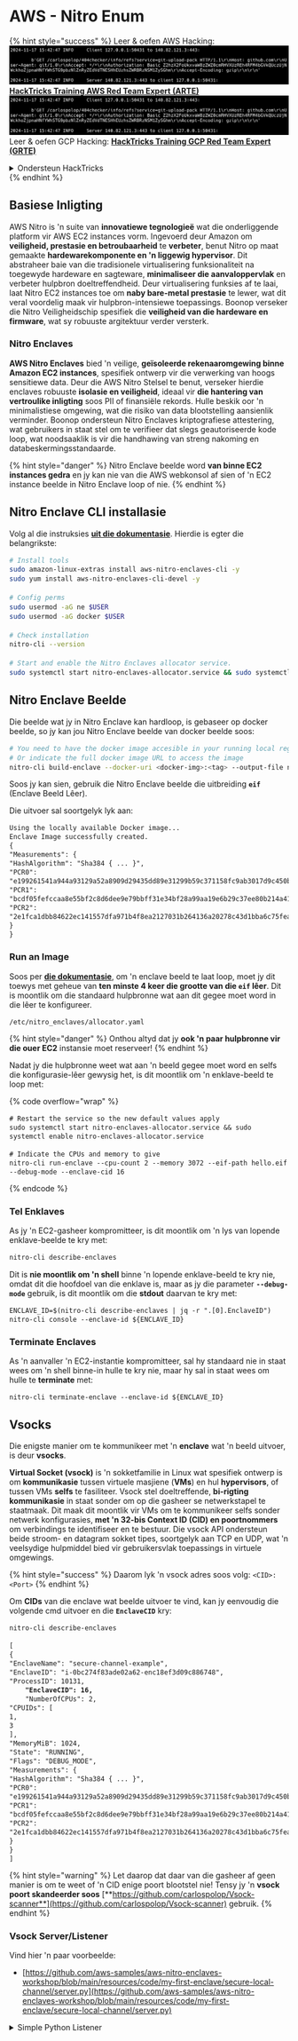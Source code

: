 # AWS - Nitro Enum

{% hint style="success" %}
Leer & oefen AWS Hacking:<img src="../../../../.gitbook/assets/image (1).png" alt="" data-size="line">[**HackTricks Training AWS Red Team Expert (ARTE)**](https://training.hacktricks.xyz/courses/arte)<img src="../../../../.gitbook/assets/image (1).png" alt="" data-size="line">\
Leer & oefen GCP Hacking: <img src="../../../../.gitbook/assets/image (2).png" alt="" data-size="line">[**HackTricks Training GCP Red Team Expert (GRTE)**<img src="../../../../.gitbook/assets/image (2).png" alt="" data-size="line">](https://training.hacktricks.xyz/courses/grte)

<details>

<summary>Ondersteun HackTricks</summary>

* Kyk na die [**subskripsie planne**](https://github.com/sponsors/carlospolop)!
* **Sluit aan by die** 💬 [**Discord groep**](https://discord.gg/hRep4RUj7f) of die [**telegram groep**](https://t.me/peass) of **volg** ons op **Twitter** 🐦 [**@hacktricks\_live**](https://twitter.com/hacktricks\_live)**.**
* **Deel hacking truuks deur PRs in te dien na die** [**HackTricks**](https://github.com/carlospolop/hacktricks) en [**HackTricks Cloud**](https://github.com/carlospolop/hacktricks-cloud) github repos.

</details>
{% endhint %}

## Basiese Inligting

AWS Nitro is 'n suite van **innovatiewe tegnologieë** wat die onderliggende platform vir AWS EC2 instances vorm. Ingevoerd deur Amazon om **veiligheid, prestasie en betroubaarheid** te **verbeter**, benut Nitro op maat gemaakte **hardewarekomponente en 'n liggewig hypervisor**. Dit abstraheer baie van die tradisionele virtualisering funksionaliteit na toegewyde hardeware en sagteware, **minimaliseer die aanvaloppervlak** en verbeter hulpbron doeltreffendheid. Deur virtualisering funksies af te laai, laat Nitro EC2 instances toe om **naby bare-metal prestasie** te lewer, wat dit veral voordelig maak vir hulpbron-intensiewe toepassings. Boonop verseker die Nitro Veiligheidschip spesifiek die **veiligheid van die hardeware en firmware**, wat sy robuuste argitektuur verder versterk.

### Nitro Enclaves

**AWS Nitro Enclaves** bied 'n veilige, **geïsoleerde rekenaaromgewing binne Amazon EC2 instances**, spesifiek ontwerp vir die verwerking van hoogs sensitiewe data. Deur die AWS Nitro Stelsel te benut, verseker hierdie enclaves robuuste **isolasie en veiligheid**, ideaal vir **die hantering van vertroulike inligting** soos PII of finansiële rekords. Hulle beskik oor 'n minimalistiese omgewing, wat die risiko van data blootstelling aansienlik verminder. Boonop ondersteun Nitro Enclaves kriptografiese attestering, wat gebruikers in staat stel om te verifieer dat slegs geautoriseerde kode loop, wat noodsaaklik is vir die handhawing van streng nakoming en databeskermingsstandaarde.

{% hint style="danger" %}
Nitro Enclave beelde word **van binne EC2 instances gedra** en jy kan nie van die AWS webkonsol af sien of 'n EC2 instance beelde in Nitro Enclave loop of nie.
{% endhint %}

## Nitro Enclave CLI installasie

Volg al die instruksies [**uit die dokumentasie**](https://catalog.us-east-1.prod.workshops.aws/event/dashboard/en-US/workshop/1-my-first-enclave/1-1-nitro-enclaves-cli#run-connect-and-terminate-the-enclave). Hierdie is egter die belangrikste:
```bash
# Install tools
sudo amazon-linux-extras install aws-nitro-enclaves-cli -y
sudo yum install aws-nitro-enclaves-cli-devel -y

# Config perms
sudo usermod -aG ne $USER
sudo usermod -aG docker $USER

# Check installation
nitro-cli --version

# Start and enable the Nitro Enclaves allocator service.
sudo systemctl start nitro-enclaves-allocator.service && sudo systemctl enable nitro-enclaves-allocator.service
```
## Nitro Enclave Beelde

Die beelde wat jy in Nitro Enclave kan hardloop, is gebaseer op docker beelde, so jy kan jou Nitro Enclave beelde van docker beelde soos:
```bash
# You need to have the docker image accesible in your running local registry
# Or indicate the full docker image URL to access the image
nitro-cli build-enclave --docker-uri <docker-img>:<tag> --output-file nitro-img.eif
```
Soos jy kan sien, gebruik die Nitro Enclave beelde die uitbreiding **`eif`** (Enclave Beeld Lêer).

Die uitvoer sal soortgelyk lyk aan:
```
Using the locally available Docker image...
Enclave Image successfully created.
{
"Measurements": {
"HashAlgorithm": "Sha384 { ... }",
"PCR0": "e199261541a944a93129a52a8909d29435dd89e31299b59c371158fc9ab3017d9c450b0a580a487e330b4ac691943284",
"PCR1": "bcdf05fefccaa8e55bf2c8d6dee9e79bbff31e34bf28a99aa19e6b29c37ee80b214a414b7607236edf26fcb78654e63f",
"PCR2": "2e1fca1dbb84622ec141557dfa971b4f8ea2127031b264136a20278c43d1bba6c75fea286cd4de9f00450b6a8db0e6d3"
}
}
```
### Run an Image

Soos per [**die dokumentasie**](https://catalog.us-east-1.prod.workshops.aws/event/dashboard/en-US/workshop/1-my-first-enclave/1-1-nitro-enclaves-cli#run-connect-and-terminate-the-enclave), om 'n enclave beeld te laat loop, moet jy dit toewys met geheue van **ten minste 4 keer die grootte van die `eif` lêer**. Dit is moontlik om die standaard hulpbronne wat aan dit gegee moet word in die lêer te konfigureer.
```shell
/etc/nitro_enclaves/allocator.yaml
```
{% hint style="danger" %}
Onthou altyd dat jy **ook 'n paar hulpbronne vir die ouer EC2** instansie moet reserveer!
{% endhint %}

Nadat jy die hulpbronne weet wat aan 'n beeld gegee moet word en selfs die konfigurasie-lêer gewysig het, is dit moontlik om 'n enklave-beeld te loop met:

{% code overflow="wrap" %}
```shell
# Restart the service so the new default values apply
sudo systemctl start nitro-enclaves-allocator.service && sudo systemctl enable nitro-enclaves-allocator.service

# Indicate the CPUs and memory to give
nitro-cli run-enclave --cpu-count 2 --memory 3072 --eif-path hello.eif --debug-mode --enclave-cid 16
```
{% endcode %}

### Tel Enklaves

As jy 'n EC2-gasheer kompromitteer, is dit moontlik om 'n lys van lopende enklave-beelde te kry met:
```bash
nitro-cli describe-enclaves
```
Dit is **nie moontlik om 'n shell** binne 'n lopende enklave-beeld te kry nie, omdat dit die hoofdoel van die enklave is, maar as jy die parameter **`--debug-mode`** gebruik, is dit moontlik om die **stdout** daarvan te kry met:
```shell
ENCLAVE_ID=$(nitro-cli describe-enclaves | jq -r ".[0].EnclaveID")
nitro-cli console --enclave-id ${ENCLAVE_ID}
```
### Terminate Enclaves

As 'n aanvaller 'n EC2-instantie kompromitteer, sal hy standaard nie in staat wees om 'n shell binne-in hulle te kry nie, maar hy sal in staat wees om hulle te **terminate** met:
```shell
nitro-cli terminate-enclave --enclave-id ${ENCLAVE_ID}
```
## Vsocks

Die enigste manier om te kommunikeer met 'n **enclave** wat 'n beeld uitvoer, is deur **vsocks**.

**Virtual Socket (vsock)** is 'n sokketfamilie in Linux wat spesifiek ontwerp is om **kommunikasie** tussen virtuele masjiene (**VMs**) en hul **hypervisors**, of tussen VMs **selfs** te fasiliteer. Vsock stel doeltreffende, **bi-rigting kommunikasie** in staat sonder om op die gasheer se netwerkstapel te staatmaak. Dit maak dit moontlik vir VMs om te kommunikeer selfs sonder netwerk konfigurasies, **met 'n 32-bis Context ID (CID) en poortnommers** om verbindings te identifiseer en te bestuur. Die vsock API ondersteun beide stroom- en datagram sokket tipes, soortgelyk aan TCP en UDP, wat 'n veelsydige hulpmiddel bied vir gebruikersvlak toepassings in virtuele omgewings.

{% hint style="success" %}
Daarom lyk 'n vsock adres soos volg: `<CID>:<Port>`
{% endhint %}

Om **CIDs** van die enclave wat beelde uitvoer te vind, kan jy eenvoudig die volgende cmd uitvoer en die **`EnclaveCID`** kry:

<pre class="language-bash"><code class="lang-bash">nitro-cli describe-enclaves

[
{
"EnclaveName": "secure-channel-example",
"EnclaveID": "i-0bc274f83ade02a62-enc18ef3d09c886748",
"ProcessID": 10131,
<strong>    "EnclaveCID": 16,
</strong>    "NumberOfCPUs": 2,
"CPUIDs": [
1,
3
],
"MemoryMiB": 1024,
"State": "RUNNING",
"Flags": "DEBUG_MODE",
"Measurements": {
"HashAlgorithm": "Sha384 { ... }",
"PCR0": "e199261541a944a93129a52a8909d29435dd89e31299b59c371158fc9ab3017d9c450b0a580a487e330b4ac691943284",
"PCR1": "bcdf05fefccaa8e55bf2c8d6dee9e79bbff31e34bf28a99aa19e6b29c37ee80b214a414b7607236edf26fcb78654e63f",
"PCR2": "2e1fca1dbb84622ec141557dfa971b4f8ea2127031b264136a20278c43d1bba6c75fea286cd4de9f00450b6a8db0e6d3"
}
}
]
</code></pre>

{% hint style="warning" %}
Let daarop dat daar van die gasheer af geen manier is om te weet of 'n CID enige poort blootstel nie! Tensy jy 'n **vsock poort skandeerder soos** [**https://github.com/carlospolop/Vsock-scanner**](https://github.com/carlospolop/Vsock-scanner) gebruik.
{% endhint %}

### Vsock Server/Listener

Vind hier 'n paar voorbeelde:

* [https://github.com/aws-samples/aws-nitro-enclaves-workshop/blob/main/resources/code/my-first-enclave/secure-local-channel/server.py](https://github.com/aws-samples/aws-nitro-enclaves-workshop/blob/main/resources/code/my-first-enclave/secure-local-channel/server.py)

<details>

<summary>Simple Python Listener</summary>
```python
#!/usr/bin/env python3

# From
https://medium.com/@F.DL/understanding-vsock-684016cf0eb0

import socket

CID = socket.VMADDR_CID_HOST
PORT = 9999

s = socket.socket(socket.AF_VSOCK, socket.SOCK_STREAM)
s.bind((CID, PORT))
s.listen()
(conn, (remote_cid, remote_port)) = s.accept()

print(f"Connection opened by cid={remote_cid} port={remote_port}")

while True:
buf = conn.recv(64)
if not buf:
break

print(f"Received bytes: {buf}")
```
</details>
```bash
# Using socat
socat VSOCK-LISTEN:<port>,fork EXEC:"echo Hello from server!"
```
### Vsock Kliënt

Voorbeelde:

* [https://github.com/aws-samples/aws-nitro-enclaves-workshop/blob/main/resources/code/my-first-enclave/secure-local-channel/client.py](https://github.com/aws-samples/aws-nitro-enclaves-workshop/blob/main/resources/code/my-first-enclave/secure-local-channel/client.py)

<details>

<summary>Simpele Python Kliënt</summary>
```python
#!/usr/bin/env python3

#From https://medium.com/@F.DL/understanding-vsock-684016cf0eb0

import socket

CID = socket.VMADDR_CID_HOST
PORT = 9999

s = socket.socket(socket.AF_VSOCK, socket.SOCK_STREAM)
s.connect((CID, PORT))
s.sendall(b"Hello, world!")
s.close()
```
</details>
```bash
# Using socat
echo "Hello, vsock!" | socat - VSOCK-CONNECT:3:5000
```
### Vsock Proxy

Die hulpmiddel vsock-proxy stel in staat om 'n vsock-proxy met 'n ander adres te proxy, byvoorbeeld:
```bash
vsock-proxy 8001 ip-ranges.amazonaws.com 443 --config your-vsock-proxy.yaml
```
Dit sal die **lokale poort 8001 in vsock** na `ip-ranges.amazonaws.com:443` stuur en die lêer **`your-vsock-proxy.yaml`** mag hierdie inhoud hê wat toegang tot `ip-ranges.amazonaws.com:443` toelaat:
```yaml
allowlist:
- {address: ip-ranges.amazonaws.com, port: 443}
```
Dit is moontlik om die vsock adresse (**`<CID>:<Port>`**) wat deur die EC2-gasheer gebruik word te sien (let op die `3:8001`, 3 is die CID en 8001 die poort): 

{% code overflow="wrap" %}
```bash
sudo ss -l -p -n | grep v_str
v_str LISTEN 0      0                                                                              3:8001                   *:*     users:(("vsock-proxy",pid=9458,fd=3))
```
{% endcode %}

## Nitro Enclave Atestasie & KMS

Die Nitro Enclaves SDK laat 'n enclave toe om 'n **kriptografies geskrewe atestasiedokument** van die Nitro **Hypervisor** aan te vra, wat **unieke metings** spesifiek vir daardie enclave insluit. Hierdie metings, wat **hashes en platformkonfigurasie registre (PCRs)** insluit, word tydens die atestasieproses gebruik om die **identiteit van die enclave te bewys** en **vertroue met eksterne dienste op te bou**. Die atestasiedokument bevat tipies waardes soos PCR0, PCR1, en PCR2, wat jy voorheen teëgekom het toe jy 'n enclave EIF gebou en gestoor het.

Volgens die [**docs**](https://catalog.us-east-1.prod.workshops.aws/event/dashboard/en-US/workshop/1-my-first-enclave/1-3-cryptographic-attestation#a-unique-feature-on-nitro-enclaves), is dit die PCR waardes:

<table><thead><tr><th width="97">PCR</th><th width="221">Hash van ...</th><th>Beskrywing</th></tr></thead><tbody><tr><td>PCR0</td><td>Enclave beeldlêer</td><td>‘n Aaneengeskakende meting van die inhoud van die beeldlêer, sonder die afdelingdata.</td></tr><tr><td>PCR1</td><td>Linux-kern en bootstrap</td><td>‘n Aaneengeskakende meting van die kern en boot ramfs data.</td></tr><tr><td>PCR2</td><td>Toepassing</td><td>‘n Aaneengeskakende, in-volgorde meting van die gebruikers toepassings, sonder die boot ramfs.</td></tr><tr><td>PCR3</td><td>IAM rol toegeken aan die ouer instansie</td><td>‘n Aaneengeskakende meting van die IAM rol toegeken aan die ouer instansie. Verseker dat die atestasieproses slegs slaag wanneer die ouer instansie die korrekte IAM rol het.</td></tr><tr><td>PCR4</td><td>Instansie ID van die ouer instansie</td><td>‘n Aaneengeskakende meting van die ID van die ouer instansie. Verseker dat die atestasieproses slegs slaag wanneer die ouer instansie 'n spesifieke instansie ID het.</td></tr><tr><td>PCR8</td><td>Enclave beeldlêer onderteken sertifikaat</td><td>‘n Meting van die onderteken sertifikaat wat vir die enclave beeldlêer gespesifiseer is. Verseker dat die atestasieproses slegs slaag wanneer die enclave vanaf 'n enclave beeldlêer wat deur 'n spesifieke sertifikaat onderteken is, geboot is.</td></tr></tbody></table>

Jy kan **kriptografiese atestasie** in jou toepassings integreer en gebruik maak van voorafgeboude integrasies met dienste soos **AWS KMS**. AWS KMS kan **enclave atestasies valideer** en bied atestasie-gebaseerde voorwaardesleutels (`kms:RecipientAttestation:ImageSha384` en `kms:RecipientAttestation:PCR`) in sy sleutelsbeleid. Hierdie beleide verseker dat AWS KMS operasies met die KMS-sleutel **slegs toelaat as die enclave se atestasiedokument geldig is** en aan die **gespesifiseerde voorwaardes** voldoen.

{% hint style="success" %}
Let daarop dat Enclaves in debug (--debug) modus atestasiedokumente genereer met PCRs wat uit nulles bestaan (`000000000000000000000000000000000000000000000000`). Daarom sal KMS-beleide wat hierdie waardes nagaan, misluk.
{% endhint %}

### PCR Bypass

Van 'n aanvaller se perspektief, let daarop dat sommige PCRs dit sou toelaat om sekere dele of die hele enclave beeld te wysig en steeds geldig te wees (byvoorbeeld PCR4 kyk net na die ID van die ouer instansie, so om enige enclave beeld in daardie EC2 te loop, sal hierdie potensiële PCR vereiste vervul).

Daarom mag 'n aanvaller wat die EC2 instansie kompromitteer, in staat wees om ander enclave beelde te loop om hierdie beskermings te omseil.

Die navorsing oor hoe om nuwe beelde te wysig/te skep om elke beskerming te omseil (veral die nie so voor die hand liggende) is steeds TODO.

## Verwysings

* [https://medium.com/@F.DL/understanding-vsock-684016cf0eb0](https://medium.com/@F.DL/understanding-vsock-684016cf0eb0)
* Alle dele van die Nitro tutoriaal van AWS: [https://catalog.us-east-1.prod.workshops.aws/event/dashboard/en-US/workshop/1-my-first-enclave/1-1-nitro-enclaves-cli](https://catalog.us-east-1.prod.workshops.aws/event/dashboard/en-US/workshop/1-my-first-enclave/1-1-nitro-enclaves-cli)

{% hint style="success" %}
Leer & oefen AWS Hacking:<img src="../../../../.gitbook/assets/image (1).png" alt="" data-size="line">[**HackTricks Training AWS Red Team Expert (ARTE)**](https://training.hacktricks.xyz/courses/arte)<img src="../../../../.gitbook/assets/image (1).png" alt="" data-size="line">\
Leer & oefen GCP Hacking: <img src="../../../../.gitbook/assets/image (2).png" alt="" data-size="line">[**HackTricks Training GCP Red Team Expert (GRTE)**<img src="../../../../.gitbook/assets/image (2).png" alt="" data-size="line">](https://training.hacktricks.xyz/courses/grte)

<details>

<summary>Ondersteun HackTricks</summary>

* Kyk na die [**subskripsie planne**](https://github.com/sponsors/carlospolop)!
* **Sluit aan by die** 💬 [**Discord groep**](https://discord.gg/hRep4RUj7f) of die [**telegram groep**](https://t.me/peass) of **volg** ons op **Twitter** 🐦 [**@hacktricks\_live**](https://twitter.com/hacktricks\_live)**.**
* **Deel hacking truuks deur PRs in te dien na die** [**HackTricks**](https://github.com/carlospolop/hacktricks) en [**HackTricks Cloud**](https://github.com/carlospolop/hacktricks-cloud) github repos.

</details>
{% endhint %}
